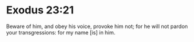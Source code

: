 # Exodus 23:21

Beware of him, and obey his voice, provoke him not; for he will not pardon your transgressions: for my name [is] in him.
